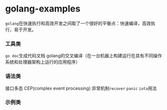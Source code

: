 # golang-examples

`golang`在快速执行和高效开发之间取了一个很好的平衡点：快速编译，高效执行，易于开发。


### 工具类
`go doc`生成代码文档
golang的交叉编译（在一台机器上构建运行在具有不同操作系统和处理器架构上运行的应用程序）

### 语法类
接口多态
CEP(complex event processing)
异常机制`recover` `panic`
`iota`用法

### 示例类
